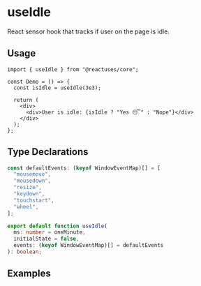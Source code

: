 # useIdle

React sensor hook that tracks if user on the page is idle.

## Usage

```tsx
import { useIdle } from "@reactuses/core";

const Demo = () => {
  const isIdle = useIdle(3e3);

  return (
    <div>
      <div>User is idle: {isIdle ? "Yes 😴" : "Nope"}</div>
    </div>
  );
};
```

## Type Declarations

```ts
const defaultEvents: (keyof WindowEventMap)[] = [
  "mousemove",
  "mousedown",
  "resize",
  "keydown",
  "touchstart",
  "wheel",
];

export default function useIdle(
  ms: number = oneMinute,
  initialState = false,
  events: (keyof WindowEventMap)[] = defaultEvents
): boolean;
```

## Examples

